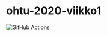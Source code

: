 # ohtu-2020-viikko1

![GitHub Actions](https://github.com/ShootingStar91/ohtu-2020-viikko1/workflows/Java%20CI%20with%20Gradle/badge.svg)
